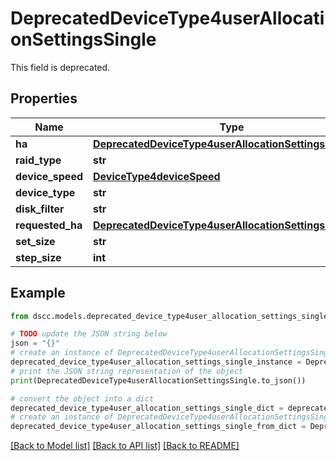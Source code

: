 # DeprecatedDeviceType4userAllocationSettingsSingle

This field is deprecated.

## Properties

Name | Type | Description | Notes
------------ | ------------- | ------------- | -------------
**ha** | [**DeprecatedDeviceType4userAllocationSettingsSingleHA**](DeprecatedDeviceType4userAllocationSettingsSingleHA.md) |  | [optional] 
**raid_type** | **str** |  | [optional] 
**device_speed** | [**DeviceType4deviceSpeed**](DeviceType4deviceSpeed.md) |  | [optional] 
**device_type** | **str** |  | [optional] 
**disk_filter** | **str** |  | [optional] 
**requested_ha** | [**DeprecatedDeviceType4userAllocationSettingsSingleHA**](DeprecatedDeviceType4userAllocationSettingsSingleHA.md) |  | [optional] 
**set_size** | **str** |  | [optional] 
**step_size** | **int** |  | [optional] 

## Example

```python
from dscc.models.deprecated_device_type4user_allocation_settings_single import DeprecatedDeviceType4userAllocationSettingsSingle

# TODO update the JSON string below
json = "{}"
# create an instance of DeprecatedDeviceType4userAllocationSettingsSingle from a JSON string
deprecated_device_type4user_allocation_settings_single_instance = DeprecatedDeviceType4userAllocationSettingsSingle.from_json(json)
# print the JSON string representation of the object
print(DeprecatedDeviceType4userAllocationSettingsSingle.to_json())

# convert the object into a dict
deprecated_device_type4user_allocation_settings_single_dict = deprecated_device_type4user_allocation_settings_single_instance.to_dict()
# create an instance of DeprecatedDeviceType4userAllocationSettingsSingle from a dict
deprecated_device_type4user_allocation_settings_single_from_dict = DeprecatedDeviceType4userAllocationSettingsSingle.from_dict(deprecated_device_type4user_allocation_settings_single_dict)
```
[[Back to Model list]](../README.md#documentation-for-models) [[Back to API list]](../README.md#documentation-for-api-endpoints) [[Back to README]](../README.md)


